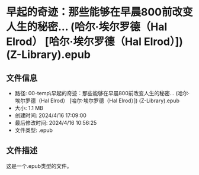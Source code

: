 ﻿# 早起的奇迹：那些能够在早晨800前改变人生的秘密... (哈尔·埃尔罗德（Hal Elrod） [哈尔·埃尔罗德（Hal Elrod）]) (Z-Library).epub

## 文件信息
- 路径: 00-temp\早起的奇迹：那些能够在早晨800前改变人生的秘密... (哈尔·埃尔罗德（Hal Elrod） [哈尔·埃尔罗德（Hal Elrod）]) (Z-Library).epub
- 大小: 1.1 MB
- 创建时间: 2024/4/16 17:09:00
- 最后修改时间: 2024/4/16 10:56:25
- 文件类型: .epub

## 文件描述
这是一个.epub类型的文件。

